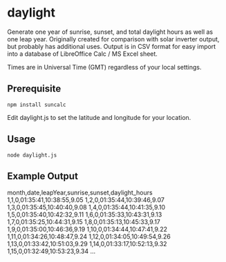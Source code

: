 # daylight
Generate one year of sunrise, sunset, and total daylight hours as well as one leap year. Originally created for
comparison with solar inverter output, but probably has additional uses. Output is in CSV format for easy import
into a database of LibreOffice Calc / MS Excel sheet.

Times are in Universal Time (GMT) regardless of your local settings.

## Prerequisite
`npm install suncalc`

Edit daylight.js to set the latitude and longitude for your location.

## Usage
`node daylight.js`

## Example Output
month,date,leapYear,sunrise,sunset,daylight_hours
1,1,0,01:35:41,10:38:55,9.05
1,2,0,01:35:44,10:39:46,9.07
1,3,0,01:35:45,10:40:40,9.08
1,4,0,01:35:44,10:41:35,9.10
1,5,0,01:35:40,10:42:32,9.11
1,6,0,01:35:33,10:43:31,9.13
1,7,0,01:35:25,10:44:31,9.15
1,8,0,01:35:13,10:45:33,9.17
1,9,0,01:35:00,10:46:36,9.19
1,10,0,01:34:44,10:47:41,9.22
1,11,0,01:34:26,10:48:47,9.24
1,12,0,01:34:05,10:49:54,9.26
1,13,0,01:33:42,10:51:03,9.29
1,14,0,01:33:17,10:52:13,9.32
1,15,0,01:32:49,10:53:23,9.34
...
